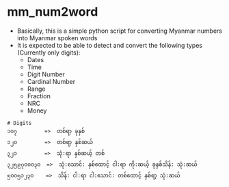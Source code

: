 # mm_num2word

- Basically, this is a simple python script for converting Myanmar numbers into Myanmar spoken words
- It is expected to be able to detect and convert the following types (Currently only digits):
  - Dates
  - Time
  - Digit Number
  - Cardinal Number
  - Range
  - Fraction
  - NRC
  - Money

```
# Digits
၁၀၇         =>  တစ်ရာ့ ခုနှစ်
၁၂၀         =>  တစ်ရာ့ နှစ်ဆယ်
၃၂၁         =>  သုံ:ရာ နှစ်ဆယ့် တစ်
၃၂၅၉၇၀၀၀၃၀  =>  သုံ:သောင်: နှစ်ထောင့် ငါ:ရာ ကို:ဆယ့် ခုနှစ်သိန်: သုံ:ဆယ်
၅၀၀၅၁၂၃၀    =>  သိန်: ငါ:ရာ ငါ:သောင်: တစ်ထောင့် နှစ်ရာ့ သုံ:ဆယ်
```
